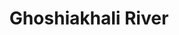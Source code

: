 ---
title: "Ghoshiakhali River"
title_bn: "ঘসিয়াখালি নদী"
description: "Originally it was a canal that has been artificially originated. To make a connection with Mongla and Panguchi river, this 5 km long canal has been cut off."
---